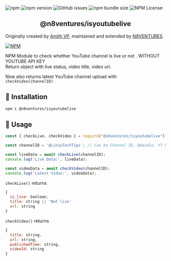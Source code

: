 ![npm](https://img.shields.io/npm/dt/@n8ventures/isyoutubelive?style=flat-square)
![npm version](https://img.shields.io/npm/v/@n8ventures/isyoutubelive?style=flat-square)
![GitHub issues](https://img.shields.io/github/issues/n8ventures/isyoutubelive?style=flat-square)
![npm bundle size](https://img.shields.io/bundlephobia/min/@n8ventures/isyoutubelive?style=flat-square)
![NPM License](https://img.shields.io/npm/l/@n8ventures/isyoutubelive?style=flat-square)


<p align="center">
  <h2 align="center">@n8ventures/isyoutubelive</h2>

Originally created by [Amith VP](https://github.com/amith-vp), maintained and extended by [N8VENTURES](https://github.com/n8ventures).

[![NPM](https://nodei.co/npm/@n8ventures/isyoutubelive.png?compact=true)](https://npmjs.org/package/@n8ventures/isyoutubelive)


NPM Module to check whether YouTube channel is live or not . WITHOUT YOUTUBE API KEY <br>
Return object with live status, video title, video url.

Now also returns latest YouTube channel upload with `checkVideo(channelID)`


## :floppy_disk: Installation

``` bash
npm i @n8ventures/isyoutubelive
```

## :feet: Usage

```js
const { checkLive, checkVideo } = require("@n8ventures/isyoutubelive")

const channelID = '@LinusTechTips'; // Can be Channel ID, @Handle, YT URLs

const liveData = await checkLive(channelID);
console.log('Live Data:', liveData);

const videoData = await checkVideo(channelID);
console.log('Latest Video:', videoData);
```

`checkLive()` returns 
```js
{
  is_live: boolean,
  title: string || 'Not live'
  url: string
} 
```

`checkVideo()` returns
```js 
{
  title: string,
  url: string,
  publishedTime: string,
  videoId: string
} 
```
